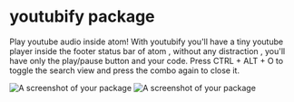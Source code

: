 # youtubify package

Play youtube audio inside atom!
With youtubify you'll have a tiny youtube player inside the footer status bar of atom , without any distraction , you'll have only the play/pause button and your code.
Press CTRL + ALT + O to toggle the search view and press the combo again to close it.

![A screenshot of your package](http://koso00.altervista.org/img/screen1.png)
![A screenshot of your package](http://koso00.altervista.org/img/screen2.png)
